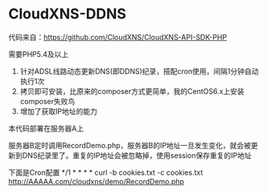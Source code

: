 # CloudXNS-DDNS

代码来自：https://github.com/CloudXNS/CloudXNS-API-SDK-PHP

需要PHP5.4及以上

1. 针对ADSL线路动态更新DNS(即DDNS)纪录，搭配cron使用，间隔1分钟自动执行1次
2. 拷贝即可安装，比原来的composer方式更简单，我的CentOS6.x上安装composer失败鸟
3. 增加了获取IP地址的能力

本代码部署在服务器A上

服务器B定时调用RecordDemo.php，服务器B的IP地址一旦发生变化，就会被更新到DNS纪录里了。重复的IP地址会被忽略掉，使用session保存重复的IP地址

下面是Cron配置
*/1 * * * * curl -b cookies.txt -c cookies.txt http://AAAAA.com/cloudxns/demo/RecordDemo.php
